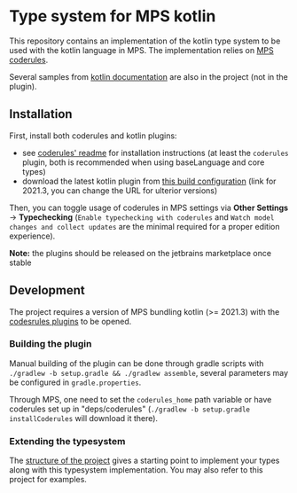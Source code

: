 # Type system for MPS kotlin
This repository contains an implementation of the kotlin type system to be used with the kotlin language in MPS. The implementation relies on [MPS coderules](https://github.com/jetbrains/mps-coderules).

Several samples from [kotlin documentation](https://play.kotlinlang.org/byExample/overview) are also in the project (not in the plugin).

## Installation
First, install both coderules and kotlin plugins:
- see [coderules' readme](https://github.com/jetbrains/mps-coderules) for installation instructions (at least the `coderules` plugin, both is recommended when using baseLanguage and core types)
- download the latest kotlin plugin from [this build configuration](https://teamcity.jetbrains.com/buildConfiguration/MPS_20213_Distribution_MpsKotlinTypesystem) (link for 2021.3, you can change the URL for ulterior versions)

Then, you can toggle usage of coderules in MPS settings via **Other Settings** -> **Typechecking** (`Enable typechecking with coderules` and `Watch model changes and collect updates` are the minimal required for a proper edition experience).

**Note:** the plugins should be released on the jetbrains marketplace once stable

## Development
The project requires a version of MPS bundling kotlin (>= 2021.3) with the [codesrules plugins](https://github.com/jetbrains/mps-coderules) to be opened.

### Building the plugin
Manual building of the plugin can be done through gradle scripts with `./gradlew -b setup.gradle && ./gradlew assemble`, several parameters may be configured in `gradle.properties`.

Through MPS, one need to set the `coderules_home` path variable or have coderules set up in "deps/coderules" (`./gradlew -b setup.gradle installCoderules` will download it there).

### Extending the typesystem
The [structure of the project](./doc/structure.md) gives a starting point to implement your types along with this typesystem implementation. You may also refer to this project for examples.